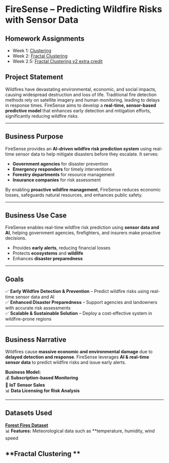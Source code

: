 # FireSense – Predicting Wildfire Risks with Sensor Data  

## **Homework Assignments**
- Week 1: [Clustering](https://colab.research.google.com/drive/1QuO7C2bt-7aGbjcZq2EQq09zc_87ZxTz?usp=sharing)
- Week 2: [Fractal Clustering](https://colab.research.google.com/drive/1G5q0ogCHYoxLIJ4jxZc7jGOZWbpMhwTE?usp=sharing)
- Week 2.5: [Fractal Clustering v2 extra credit](https://colab.research.google.com/drive/1_suDzX6B7FMCqtmYctUR8ZJZt4Vvk_EE?usp=sharing)

## **Project Statement**  
Wildfires have devastating environmental, economic, and social impacts, causing widespread destruction and loss of life. Traditional fire detection methods rely on satellite imagery and human monitoring, leading to delays in response times. FireSense aims to develop a **real-time, sensor-based predictive model** that enhances early detection and mitigation efforts, significantly reducing wildfire risks.

---

## **Business Purpose**  
FireSense provides an **AI-driven wildfire risk prediction system** using real-time sensor data to help mitigate disasters before they escalate. It serves:  
- **Government agencies** for disaster prevention  
- **Emergency responders** for timely interventions  
- **Forestry departments** for resource management  
- **Insurance companies** for risk assessment  

By enabling **proactive wildfire management**, FireSense reduces economic losses, safeguards natural resources, and enhances public safety.

---

## **Business Use Case**  
FireSense enables real-time wildfire risk prediction using **sensor data and AI**, helping government agencies, firefighters, and insurers make proactive decisions.  
- Provides **early alerts**, reducing financial losses  
- Protects **ecosystems** and **wildlife**  
- Enhances **disaster preparedness**  

---

## **Goals**
✅ **Early Wildfire Detection & Prevention** – Predict wildfire risks using real-time sensor data and AI  
✅ **Enhanced Disaster Preparedness** – Support agencies and landowners with accurate risk assessments  
✅ **Scalable & Sustainable Solution** – Deploy a cost-effective system in wildfire-prone regions  

---

## **Business Narrative**  
Wildfires cause **massive economic and environmental damage** due to **delayed detection and response**. FireSense leverages **AI & real-time sensor data** to predict wildfire risks and issue early alerts.  

**Business Model:**  
💰 **Subscription-based Monitoring**  
📡 **IoT Sensor Sales**  
📊 **Data Licensing for Risk Analysis**  

---

## **Datasets Used**  
**[Forest Fires Dataset](https://archive.ics.uci.edu/dataset/162/forest+fires)**  
📊 **Features:** Meteorological data such as **temperature, humidity, wind speed


## **Fractal Clustering **  


